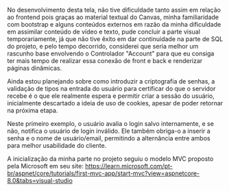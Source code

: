 No desenvolvimento desta tela, não tive dificuldade tanto assim em relação ao frontend pois graças ao material textual do Canvas, minha familiaridade com bootstrap e alguns conteúdos externos em razão da minha dificuldade em assimilar conteúdo de vídeo e texto, pude concluir a parte visual temporariamente, já que não tive êxito em dar continuidade na parte de SQL do projeto, e pelo tempo decorrido, considerei que seria melhor um rascunho base envolvendo o Controlador "Account" para que eu consiga ter mais tempo de realizar essa conexão de front e back e renderizar páginas dinâmicas.

Ainda estou planejando sobre como introduzir a criptografia de senhas, a validação de tipos na entrada do usuário para certificar do que o servidor recebe é o que ele realmente espera e permitir criar a sessão do usuário, inicialmente descartado a ideia de uso de cookies, apesar de poder retornar na próxima etapa.

Neste primeiro exemplo, o usuário avalia o login salvo internamente, e se não, notifica o usuário de login inválido. Ele também obriga-o a inserir a senha e o nome de usuário/email, permitindo a alternância entre ambos para melhor usabilidade do cliente.

A inicialização da minha parte no projeto seguiu o modelo MVC proposto pela Microsoft em seu site:
https://learn.microsoft.com/pt-br/aspnet/core/tutorials/first-mvc-app/start-mvc?view=aspnetcore-8.0&tabs=visual-studio